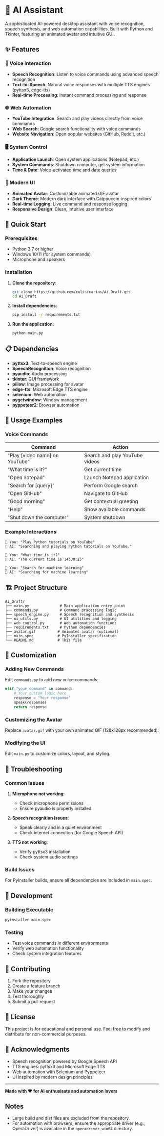 # 🤖 AI Assistant

A sophisticated AI-powered desktop assistant with voice recognition, speech synthesis, and web automation capabilities. Built with Python and Tkinter, featuring an animated avatar and intuitive GUI.

## ✨ Features

### 🎤 Voice Interaction
- **Speech Recognition**: Listen to voice commands using advanced speech recognition
- **Text-to-Speech**: Natural voice responses with multiple TTS engines (pyttsx3, edge-tts)
- **Real-time Processing**: Instant command processing and response

### 🌐 Web Automation
- **YouTube Integration**: Search and play videos directly from voice commands
- **Web Search**: Google search functionality with voice commands
- **Website Navigation**: Open popular websites (GitHub, Reddit, etc.)

### 🖥️ System Control
- **Application Launch**: Open system applications (Notepad, etc.)
- **System Commands**: Shutdown computer, get system information
- **Time & Date**: Voice-activated time and date queries

### 🎨 Modern UI
- **Animated Avatar**: Customizable animated GIF avatar
- **Dark Theme**: Modern dark interface with Catppuccin-inspired colors
- **Real-time Logging**: Live command and response logging
- **Responsive Design**: Clean, intuitive user interface

## 🚀 Quick Start

### Prerequisites
- Python 3.7 or higher
- Windows 10/11 (for system commands)
- Microphone and speakers

### Installation

1. **Clone the repository**:
   ```bash
   git clone https://github.com/cultsicarias/Ai_Draft.git
   cd Ai_Draft
   ```

2. **Install dependencies**:
   ```bash
   pip install -r requirements.txt
   ```

3. **Run the application**:
   ```bash
   python main.py
   ```

## 📋 Dependencies

- **pyttsx3**: Text-to-speech engine
- **SpeechRecognition**: Voice recognition
- **pyaudio**: Audio processing
- **tkinter**: GUI framework
- **pillow**: Image processing for avatar
- **edge-tts**: Microsoft Edge TTS engine
- **selenium**: Web automation
- **pygetwindow**: Window management
- **pyppeteer2**: Browser automation

## 🎯 Usage Examples

### Voice Commands

| Command | Action |
|---------|--------|
| "Play [video name] on YouTube" | Search and play YouTube videos |
| "What time is it?" | Get current time |
| "Open notepad" | Launch Notepad application |
| "Search for [query]" | Perform Google search |
| "Open GitHub" | Navigate to GitHub |
| "Good morning" | Get contextual greeting |
| "Help" | Show available commands |
| "Shut down the computer" | System shutdown |

### Example Interactions

```
👤 You: "Play Python tutorials on YouTube"
🤖 AI: "Searching and playing Python tutorials on YouTube."

👤 You: "What time is it?"
🤖 AI: "The current time is 14:30:25"

👤 You: "Search for machine learning"
🤖 AI: "Searching for machine learning"
```

## 🏗️ Project Structure

```
Ai_Draft/
├── main.py              # Main application entry point
├── commands.py          # Command processing logic
├── speech_engine.py     # Speech recognition and synthesis
├── ui_utils.py          # UI utilities and logging
├── web_control.py       # Web automation functions
├── requirements.txt     # Python dependencies
├── avatar.gif          # Animated avatar (optional)
├── main.spec           # PyInstaller specification
└── README.md           # This file
```

## 🔧 Customization

### Adding New Commands
Edit `commands.py` to add new voice commands:

```python
elif "your command" in command:
    # Your custom logic here
    response = "Your response"
    speak(response)
    return response
```

### Customizing the Avatar
Replace `avatar.gif` with your own animated GIF (128x128px recommended).

### Modifying the UI
Edit `main.py` to customize colors, layout, and styling.

## 🐛 Troubleshooting

### Common Issues

1. **Microphone not working**:
   - Check microphone permissions
   - Ensure pyaudio is properly installed

2. **Speech recognition issues**:
   - Speak clearly and in a quiet environment
   - Check internet connection (for Google Speech API)

3. **TTS not working**:
   - Verify pyttsx3 installation
   - Check system audio settings

### Build Issues
For PyInstaller builds, ensure all dependencies are included in `main.spec`.

## 📝 Development

### Building Executable
```bash
pyinstaller main.spec
```

### Testing
- Test voice commands in different environments
- Verify web automation functionality
- Check system integration features

## 🤝 Contributing

1. Fork the repository
2. Create a feature branch
3. Make your changes
4. Test thoroughly
5. Submit a pull request

## 📄 License

This project is for educational and personal use. Feel free to modify and distribute for non-commercial purposes.

## 🙏 Acknowledgments

- Speech recognition powered by Google Speech API
- TTS engines: pyttsx3 and Microsoft Edge TTS
- Web automation with Selenium and Pyppeteer
- UI inspired by modern design principles

---

**Made with ❤️ for AI enthusiasts and automation lovers**

## Notes
- Large build and dist files are excluded from the repository.
- For automation with browsers, ensure the appropriate driver (e.g., OperaDriver) is available in the `operadriver_win64` directory.
